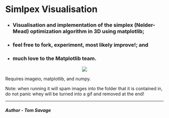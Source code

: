 # Simlpex Visualisation
* ###  Visualisation and implementation of the simplex (Nelder-Mead) optimization algorithm in 3D using matplotlib;
* ###  feel free to fork, experiment, most likely improve!; and
* ###  much love to the Matplotlib team.

<p align="center">
  <img src="https://github.com/TomRSavage/simplex_visualisation-/blob/main/simplex.gif" />
</p>


Requires imageio, matplotlib, and numpy. 

Note: when running it will spam images into the folder that it is contained in, do not panic whey will be turned into a gif and removed at the end!

---
##### Author - Tom Savage
